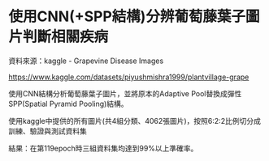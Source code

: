 # 使用CNN(+SPP結構)分辨葡萄藤葉子圖片判斷相關疾病

資料來源：kaggle - Grapevine Disease Images

https://www.kaggle.com/datasets/piyushmishra1999/plantvillage-grape

使用CNN結構分析葡萄藤葉子圖片，並將原本的Adaptive Pool替換成彈性SPP(Spatial Pyramid Pooling)結構。

使用kaggle中提供的所有圖片(共4組分類、4062張圖片)，按照6:2:2比例切分成訓練、驗證與測試資料集

結果：在第119epoch時三組資料集均達到99%以上準確率。
